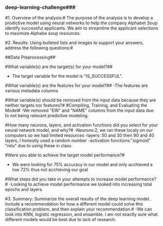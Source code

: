 ### deep-learning-challenge###
#1. Overview of the analysis:#
The purpose of the analysis is to develop a prodictive model using neural networks to help the company Alphabet Soup identify successful applicants.
We aim to streamline the applicant selections to maximize Alphabe soup resources.

#2. Results: Using bulleted lists and images to support your answers, address the following questions:#

##Data Preprocessing##

#What variable(s) are the target(s) for your model?##
- The target variable for the model is "IS_SUCCESSFUL".
	
#What variable(s) are the features for your model?##
-The features are various metadata columns

#What variable(s) should be removed from the input data because they are neither targets nor features?#
	#Compiling, Training, and Evaluating the Model#
-We removed "EIN" and "NAME" columns from the input data due to not being relevant predictive modeling.

#How many neurons, layers, and activation functions did you select for your neural network model, and why?#
-Neurons:2, we ran these localy on our computers so we had limited resources
-layers: 50 and 30 then 90 and 40 layers, I honestly used a random number
-activation functions:"sigmoid" "relu" due to using these in class

#Were you able to achieve the target model performance?#
- We were looking for 75% accuracy in our model and only acchieved a low 72% thus not acchieving our goal

#What steps did you take in your attempts to increase model performance?#
-Looking to achieve model performance we looked into increasing total epochs and layers.

#3. Summary: Summarize the overall results of the deep learning model. Include a recommendation for how a different model could solve this classification problem, and then explain your recommendation.#
-We can look into KNN, logistic regression, and ensamble. I am not exactly sure what different models would be best due to lack of research.